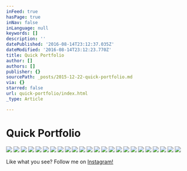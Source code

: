 ```yaml
---
inFeed: true
hasPage: true
inNav: false
inLanguage: null
keywords: []
description: ''
datePublished: '2016-08-14T23:12:37.035Z'
dateModified: '2016-08-14T23:12:23.770Z'
title: Quick Portfolio
author: []
authors: []
publisher: {}
sourcePath: _posts/2015-12-22-quick-portfolio.md
via: {}
starred: false
url: quick-portfolio/index.html
_type: Article

---
```

# Quick Portfolio
![](https://the-grid-user-content.s3-us-west-2.amazonaws.com/c1634381-6cb8-4fa7-955f-c6e47a153a2c.jpg)
![](https://the-grid-user-content.s3-us-west-2.amazonaws.com/f8898dad-96aa-421b-867a-ea4607d81cf3.jpg)
![](https://the-grid-user-content.s3-us-west-2.amazonaws.com/52157aea-4674-48ef-9301-029c555d8b57.jpg)
![](https://the-grid-user-content.s3-us-west-2.amazonaws.com/3543cb93-16d5-47ef-848a-d6b771b23846.jpg)
![](https://the-grid-user-content.s3-us-west-2.amazonaws.com/a62f57ab-467a-41f5-a6ab-57c8fbdb0400.jpg)
![](https://the-grid-user-content.s3-us-west-2.amazonaws.com/f479d9fd-a459-4ef3-84cb-90b9d6dac9e4.jpg)
![](https://the-grid-user-content.s3-us-west-2.amazonaws.com/47b1edb0-73a8-4a52-8684-0864ae9a4701.jpg)
![](https://the-grid-user-content.s3-us-west-2.amazonaws.com/ab7f0642-c8ad-4ac5-b71b-636dcade1b2f.jpg)
![](https://the-grid-user-content.s3-us-west-2.amazonaws.com/a51d1b9a-462b-43a2-97cc-190187ba7dcc.jpg)
![](https://the-grid-user-content.s3-us-west-2.amazonaws.com/5eef0ae3-46d9-4eb7-b826-7c77b65b6a9d.jpg)
![](https://the-grid-user-content.s3-us-west-2.amazonaws.com/a7543795-b255-4db5-9875-225e2c63f4e4.jpg)
![](https://the-grid-user-content.s3-us-west-2.amazonaws.com/446217f8-437e-4ef3-9764-35eed4dfcd1e.jpg)
![](https://the-grid-user-content.s3-us-west-2.amazonaws.com/5bee030f-d296-41e5-811c-4bb27e664731.jpg)
![](https://the-grid-user-content.s3-us-west-2.amazonaws.com/62c7f8ca-5eb0-4f5e-b446-2bb005e6baaa.jpg)
![](https://the-grid-user-content.s3-us-west-2.amazonaws.com/4a8d7f1a-0b62-48ce-826a-a442650a9d88.jpg)
![](https://the-grid-user-content.s3-us-west-2.amazonaws.com/f7fd1b72-c9b8-417a-86d9-9e9255fbab95.jpg)
![](https://the-grid-user-content.s3-us-west-2.amazonaws.com/b4f27e25-2fbf-4f85-9259-723368cc2be2.jpg)
![](https://the-grid-user-content.s3-us-west-2.amazonaws.com/ab36f62e-0345-40cd-bf16-c4fbe803f0b2.jpg)
![](https://the-grid-user-content.s3-us-west-2.amazonaws.com/853e8a2d-589a-4614-a00f-f990b404f06d.jpg)
![](https://the-grid-user-content.s3-us-west-2.amazonaws.com/df07088f-364d-45bd-ad90-b46ceacc85ca.jpg)
![](https://the-grid-user-content.s3-us-west-2.amazonaws.com/9bb6cd87-a7ac-4800-9cc2-15140c420fdf.jpg)
![](https://the-grid-user-content.s3-us-west-2.amazonaws.com/bdb8d790-ca1e-43f0-a784-ac1569b71b27.jpg)
![](https://the-grid-user-content.s3-us-west-2.amazonaws.com/c5220cf5-d6f6-47c5-bf92-3767c7521693.jpg)
![](https://the-grid-user-content.s3-us-west-2.amazonaws.com/634375a9-b2f5-4c8f-ae4c-bbb9b56cb2de.jpg)

Like what you see? Follow me on [Instagram!][0]

[0]: https://www.instagram.com/stevenoiz/